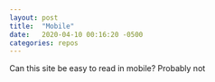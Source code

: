 ```yaml
---
layout: post
title:  "Mobile"
date:   2020-04-10 00:16:20 -0500
categories: repos
---
```

Can this site be easy to read in mobile? Probably not
